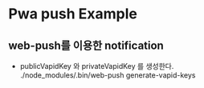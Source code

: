 # Pwa push Example

## web-push를 이용한 notification

- publicVapidKey 와 privateVapidKey 를 생성한다.
  ./node_modules/.bin/web-push generate-vapid-keys
